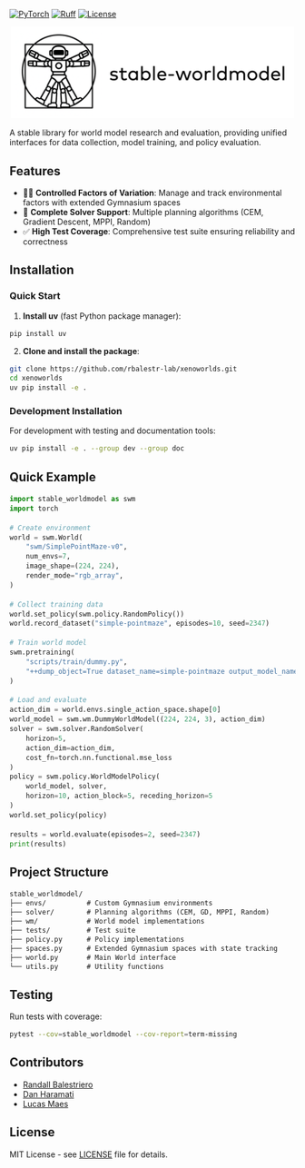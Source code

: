 [![PyTorch](https://img.shields.io/badge/PyTorch-ee4c2c?logo=pytorch&logoColor=white)](https://pytorch.org/get-started/locally/)
[![Ruff](https://img.shields.io/endpoint?url=https://raw.githubusercontent.com/astral-sh/ruff/main/assets/badge/v2.json)](https://github.com/astral-sh/ruff)
[![License](https://img.shields.io/badge/License-MIT-yellow.svg)](https://opensource.org/licenses/MIT)

<p align="center">
  <img src="./assets/stable-worldmodel-logo.png" alt="stable-worldmodel logo" width="500px"/>
</p>

A stable library for world model research and evaluation, providing unified interfaces for data collection, model training, and policy evaluation.

## Features

- 🧑‍🔬 **Controlled Factors of Variation**: Manage and track environmental factors with extended Gymnasium spaces
- 🎯 **Complete Solver Support**: Multiple planning algorithms (CEM, Gradient Descent, MPPI, Random)
- ✅ **High Test Coverage**: Comprehensive test suite ensuring reliability and correctness

## Installation

### Quick Start

1. **Install uv** (fast Python package manager):
```bash
pip install uv
```

2. **Clone and install the package**:
```bash
git clone https://github.com/rbalestr-lab/xenoworlds.git
cd xenoworlds
uv pip install -e .
```

### Development Installation

For development with testing and documentation tools:
```bash
uv pip install -e . --group dev --group doc
```

## Quick Example

```python
import stable_worldmodel as swm
import torch

# Create environment
world = swm.World(
    "swm/SimplePointMaze-v0",
    num_envs=7,
    image_shape=(224, 224),
    render_mode="rgb_array",
)

# Collect training data
world.set_policy(swm.policy.RandomPolicy())
world.record_dataset("simple-pointmaze", episodes=10, seed=2347)

# Train world model
swm.pretraining(
    "scripts/train/dummy.py",
    "++dump_object=True dataset_name=simple-pointmaze output_model_name=dummy_test"
)

# Load and evaluate
action_dim = world.envs.single_action_space.shape[0]
world_model = swm.wm.DummyWorldModel((224, 224, 3), action_dim)
solver = swm.solver.RandomSolver(
    horizon=5,
    action_dim=action_dim,
    cost_fn=torch.nn.functional.mse_loss
)
policy = swm.policy.WorldModelPolicy(
    world_model, solver,
    horizon=10, action_block=5, receding_horizon=5
)
world.set_policy(policy)

results = world.evaluate(episodes=2, seed=2347)
print(results)
```

## Project Structure

```
stable_worldmodel/
├── envs/          # Custom Gymnasium environments
├── solver/        # Planning algorithms (CEM, GD, MPPI, Random)
├── wm/            # World model implementations
├── tests/         # Test suite
├── policy.py      # Policy implementations
├── spaces.py      # Extended Gymnasium spaces with state tracking
├── world.py       # Main World interface
└── utils.py       # Utility functions
```

## Testing

Run tests with coverage:
```bash
pytest --cov=stable_worldmodel --cov-report=term-missing
```

## Contributors

- [Randall Balestriero](https://github.com/RandallBalestriero)
- [Dan Haramati](https://github.com/DanHrmti)
- [Lucas Maes](https://github.com/lucas-maes)

## License

MIT License - see [LICENSE](LICENSE) file for details.



